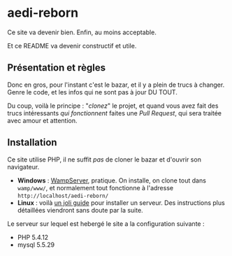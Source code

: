 # aedi-reborn
Ce site va devenir bien. Enfin, au moins acceptable.

Et ce README va devenir constructif et utile.

## Présentation et règles

Donc en gros, pour l'instant c'est le bazar, et il y a plein de trucs à changer. Genre le code, et les infos qui ne sont pas à jour DU TOUT.

Du coup, voilà le principe : "*clonez*" le projet, et quand vous avez fait des trucs intéressants *qui fonctionnent* faites une *Pull Request*, qui sera traitée avec amour et attention.

## Installation

Ce site utilise PHP, il ne suffit *pas* de cloner le bazar et d'ouvrir son navigateur.

 - **Windows** : [WampServer](http://www.wampserver.com/), pratique. On installe, on clone tout dans `wamp/www/`, et normalement tout fonctionne à l'adresse `http://localhost/aedi-reborn/`
 - **Linux** : voilà [un joli guide](https://www.digitalocean.com/community/tutorials/how-to-install-linux-apache-mysql-php-lamp-stack-on-ubuntu) pour installer un serveur. Des instructions plus détaillées viendront sans doute par la suite.

Le serveur sur lequel est hebergé le site a la configuration suivante :
 - PHP 5.4.12
 - mysql 5.5.29



